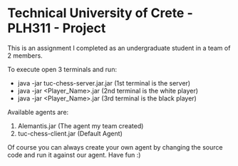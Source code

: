 # Technical University of Crete - PLH311 - Project
This is an assignment I completed as an undergraduate student in a team of 2 members.

To execute open 3 terminals and run:
- java -jar tuc-chess-server.jar.jar (1st terminal is the server)
- java -jar <Player_Name>.jar        (2nd terminal is the white player)
- java -jar <Player_Name>.jar        (3rd terminal is the black player)
	
Available agents are:
1. Alemantis.jar        (The agent my team created)
2. tuc-chess-client.jar (Default Agent)
	
Of course you can always create your own agent by changing the source code and run it against our agent.
Have fun :)
